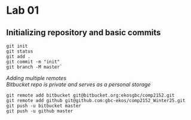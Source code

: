 # Lab 01
## Initializing repository and basic commits

```
git init
git status
git add .  
git commit -m "init"  
git branch -M master`
```
*Adding multiple remotes*  
*Bitbucket repo is private and serves as a personal storage*
```
git remote add bitbucket git@bitbucket.org:ekosgbc/comp2152.git
git remote add github git@github.com:gbc-ekos/comp2152_Winter25.git
git push -u bitbucket master
git push -u github master
```